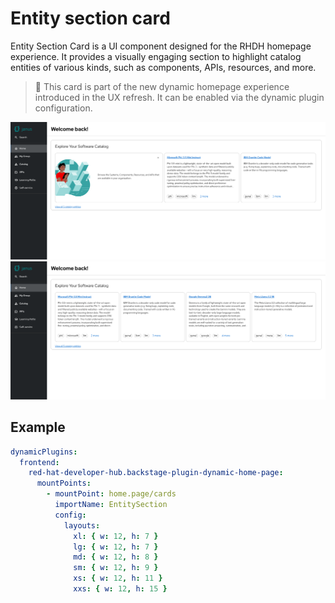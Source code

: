 # Entity section card

Entity Section Card is a UI component designed for the RHDH homepage experience. It provides a visually engaging section to highlight catalog entities of various kinds, such as components, APIs, resources, and more.

> 📌 This card is part of the new dynamic homepage experience introduced in the UX refresh. It can be enabled via the dynamic plugin configuration.

![Home page with Entity section card](entity-section-1.png)
![Home page with Entity section card](entity-section-2.png)

## Example

```yaml
dynamicPlugins:
  frontend:
    red-hat-developer-hub.backstage-plugin-dynamic-home-page:
      mountPoints:
        - mountPoint: home.page/cards
          importName: EntitySection
          config:
            layouts:
              xl: { w: 12, h: 7 }
              lg: { w: 12, h: 7 }
              md: { w: 12, h: 8 }
              sm: { w: 12, h: 9 }
              xs: { w: 12, h: 11 }
              xxs: { w: 12, h: 15 }
```
